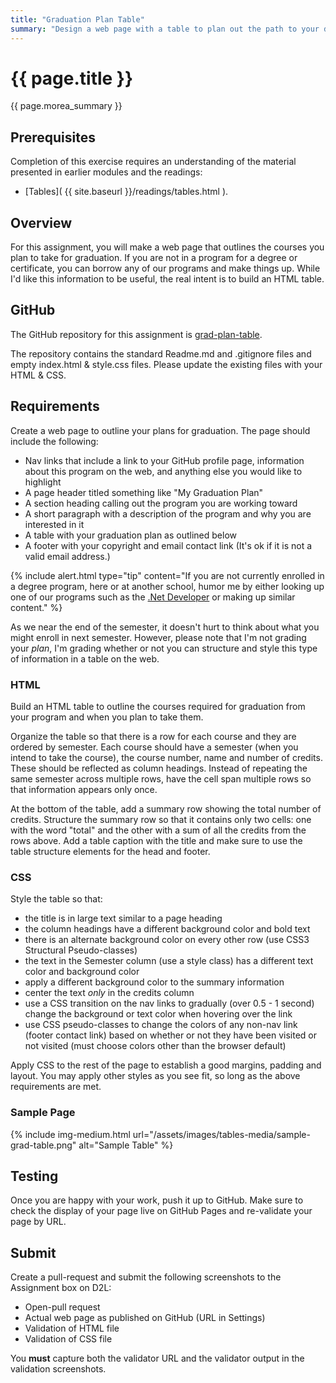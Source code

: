```yaml
---
title: "Graduation Plan Table"
summary: "Design a web page with a table to plan out the path to your degree."
---
```


# {{ page.title }}
{{ page.morea_summary }}

## Prerequisites
Completion of this exercise requires an understanding of the material presented in earlier modules and the readings:

- [Tables]( {{ site.baseurl }}/readings/tables.html ).

## Overview
For this assignment, you will make a web page that outlines the courses you plan to take for graduation. If you are not in a program for a degree or certificate, you can borrow any of our programs and make things up.  While I'd like this information to be useful, the real intent is to build an HTML table.


## GitHub
The GitHub repository for this assignment is [grad-plan-table]( https://classroom.github.com/a/U-8RqURG ).

The repository contains the standard Readme.md and .gitignore files and empty index.html & style.css files.  Please update the existing files with your HTML & CSS.


## Requirements
Create a web page to outline your plans for graduation.  The page should include the following:

- Nav links that include a link to your GitHub profile page, information about this program on the web, and anything else you would like to highlight
- A page header titled something like "My Graduation Plan"
- A section heading calling out the program you are working toward
- A short paragraph with a description of the program and why you are interested in it
- A table with your graduation plan as outlined below
- A footer with your copyright and email contact link (It's ok if it is not a valid email address.)

{% include alert.html type="tip"
    content="If you are not currently enrolled in a degree program, here or at another school, humor me by either looking up one of our programs such as the [.Net Developer](https://www.hennepintech.edu/program/awards/411) or making up similar content."
%}

As we near the end of the semester, it doesn't hurt to think about what you might enroll in next semester.  However, please note that I'm not grading your *plan*, I'm grading whether or not you can structure and style this type of information in a table on the web.

### HTML
Build an HTML table to outline the courses required for graduation from your program and when you plan to take them.

Organize the table so that there is a row for each course and they are ordered by semester. Each course should have a semester (when you intend to take the course), the course number, name and number of credits.  These should be reflected as column headings.  Instead of repeating the same semester across multiple rows, have the cell span multiple rows so that information appears only once.

At the bottom of the table, add a summary row showing the total number of credits. Structure the summary row so that it contains only two cells: one with the word "total" and the other with a sum of all the credits from the rows above. Add a table caption with the title and make sure to use the table structure elements for the head and footer.

### CSS
Style the table so that:

- the title is in large text similar to a page heading
- the column headings have a different background color and bold text
- there is an alternate background color on every other row (use CSS3 Structural Pseudo-classes)
- the text in the Semester column (use a style class) has a different text color and background color
- apply a different background color to the summary information
- center the text *only* in the credits column
- use a CSS transition on the nav links to gradually (over 0.5 - 1 second) change the background or text color when hovering over the link
- use CSS pseudo-classes to change the colors of any non-nav link (footer contact link) based on whether or not they have been visited or not visited (must choose colors other than the browser default)

Apply CSS to the rest of the page to establish a good margins, padding and layout. You may apply other styles as you see fit, so long as the above requirements are met.

### Sample Page
{% include img-medium.html
    url="/assets/images/tables-media/sample-grad-table.png"
    alt="Sample Table"
%}

## Testing
Once you are happy with your work, push it up to GitHub.  Make sure to check the display of your page live on GitHub Pages and re-validate your page by URL.


## Submit
Create a pull-request and submit the following screenshots to the Assignment box on D2L:

- Open-pull request
- Actual web page as published on GitHub (URL in Settings)
- Validation of HTML file
- Validation of CSS file

You __must__ capture both the validator URL and the validator output in the validation screenshots.
